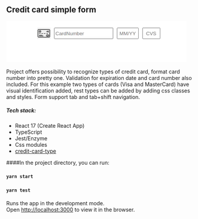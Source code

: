 ## Credit card simple form

![](./public/demo.gif)

Project offers possibility to recognize types of credit card, format card number into pretty one. Validation 
for expiration date and card number also included. For this example two types of cards (Visa and MasterCard) have
visual identification added, rest types can be added by adding css classes and styles.
Form support tab and tab+shift navigation.

##### Tech stack:
* React 17 (Create React App)
* TypeScript
* Jest/Enzyme
* Css modules
* [credit-card-type](https://github.com/braintree/credit-card-type)

####In the project directory, you can run:

#### `yarn start`
#### `yarn test`

Runs the app in the development mode.\
Open [http://localhost:3000](http://localhost:3000) to view it in the browser.

